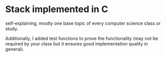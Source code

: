 # Stack implemented in C
self-explaining, mostly one base topic of every computer science class or study.

Additionally, I added test functions to prove the functionality (may not be required by your class but it ensures good implementation quality in general).
